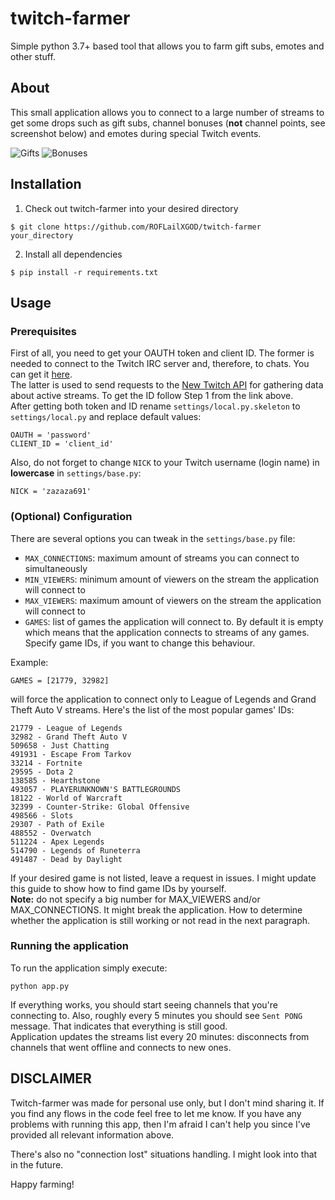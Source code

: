 
# twitch-farmer

Simple python 3.7+ based tool that allows you to farm gift subs, emotes and other stuff.
## About
This small application allows you to connect to a large number of streams to get some drops such as gift subs, channel bonuses (**not** channel points, see screenshot below) and emotes during special Twitch events.

![Gifts](https://i.imgur.com/LKV5xRg.png)
![Bonuses](https://i.imgur.com/ATEqoaF.png)

## Installation

1. Check out twitch-farmer into your desired directory
```
$ git clone https://github.com/ROFLailXGOD/twitch-farmer your_directory
```
2. Install all dependencies
```
$ pip install -r requirements.txt
```
## Usage
### Prerequisites
First of all, you need to get your OAUTH token and client ID. The former is needed to connect to the Twitch IRC server and, therefore, to chats. You can get it [here](https://twitchapps.com/tmi/).  
The latter is used to send requests to the [New Twitch API](https://dev.twitch.tv/docs/api/) for gathering data about active streams. To get the ID follow Step 1 from the link above.  
After getting both token and ID rename `settings/local.py.skeleton` to `settings/local.py` and replace default values:
```
OAUTH = 'password'
CLIENT_ID = 'client_id'
```
Also, do not forget to change `NICK` to your Twitch username (login name) in **lowercase** in `settings/base.py`:
```
NICK = 'zazaza691'
```
### (Optional) Configuration
There are several options you can tweak in the `settings/base.py` file:
* `MAX_CONNECTIONS`: maximum amount of streams you can connect to simultaneously
* `MIN_VIEWERS`: minimum amount of viewers on the stream the application will connect to
* `MAX_VIEWERS`: maximum amount of viewers on the stream the application will connect to
* `GAMES`: list of games the application will connect to. By default it is empty which means that the application connects to streams of any games. Specify game IDs, if you want to change this behaviour.  

Example:
```
GAMES = [21779, 32982]
```
will force the application to connect only to League of Legends and Grand Theft Auto V streams. Here's the list of the most popular games' IDs:
```
21779 - League of Legends
32982 - Grand Theft Auto V
509658 - Just Chatting
491931 - Escape From Tarkov
33214 - Fortnite
29595 - Dota 2
138585 - Hearthstone
493057 - PLAYERUNKNOWN'S BATTLEGROUNDS
18122 - World of Warcraft
32399 - Counter-Strike: Global Offensive
498566 - Slots
29307 - Path of Exile
488552 - Overwatch
511224 - Apex Legends
514790 - Legends of Runeterra
491487 - Dead by Daylight
```
If your desired game is not listed, leave a request in issues. I might update this guide to show how to find game IDs by yourself.  
**Note:** do not specify a big number for MAX_VIEWERS and/or MAX_CONNECTIONS. It might break the application. How to determine whether the application is still working or not read in the next paragraph.

### Running the application
To run the application simply execute:
```
python app.py
```
If everything works, you should start seeing channels that you're connecting to. Also, roughly every 5 minutes you should see `Sent PONG` message. That indicates that everything is still good.  
Application updates the streams list every 20 minutes: disconnects from channels that went offline and connects to new ones.
## DISCLAIMER
Twitch-farmer was made for personal use only, but I don't mind sharing it. If you find any flows in the code feel free to let me know. If you have any problems with running this app, then I'm afraid I can't help you since I've provided all relevant information above.  

There's also no "connection lost" situations handling. I might look into that in the future.

Happy farming!
